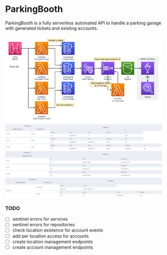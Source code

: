 # ParkingBooth

ParkingBooth is a fully serverless automated API to handle a parking garage with generated tickets and existing accounts.

![diagram](diagram.png)
![tickets](Tickets.png)
![locations](Locations.png)
![accounts](Accounts.png)

### TODO
- [ ] sentinel errors for services
- [ ] sentinel errors for repositories
- [ ] check location existence for account events
- [ ] add per location access for accounts
- [ ] create location management endpoints
- [ ] create account management endpoints
